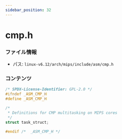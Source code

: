 ```yaml
---
sidebar_position: 32
---
```

# cmp.h

### ファイル情報

- パス: `linux-v6.12/arch/mips/include/asm/cmp.h`

### コンテンツ

```h
/* SPDX-License-Identifier: GPL-2.0 */
#ifndef _ASM_CMP_H
#define _ASM_CMP_H

/*
 * Definitions for CMP multitasking on MIPS cores
 */
struct task_struct;

#endif /*  _ASM_CMP_H */

```
